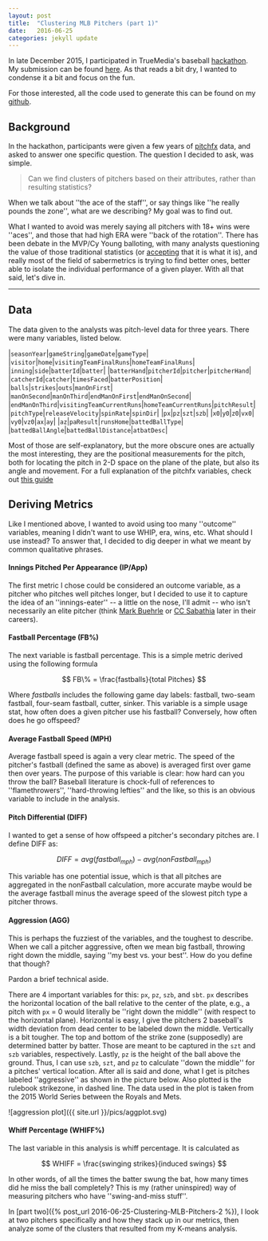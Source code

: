 ```yaml
---
layout: post
title:  "Clustering MLB Pitchers (part 1)"
date:   2016-06-25
categories: jekyll update
---
```


In late December 2015, I participated in TrueMedia's baseball [hackathon](http://www.trumedianetworks.com/hackathon/).
My submission can be found [here](http://www.trumedianetworks.com/analysts/jon-dickerson).
As that reads a bit dry, I wanted to condense it a bit and focus on the fun.

For those interested, all the code used to generate this can be found on my [github](https://github.com/jaydik/mlb-hackathon).

## Background

In the hackathon, participants were given a few years of [pitchfx](http://www.sportvision.com/baseball/pitchfx%C2%AE) data,
 and asked to answer one specific question. The question I decided to ask, was simple.

 > Can we find clusters of pitchers based on their attributes, rather than resulting statistics?

 When we talk about ''the ace of the staff'', or say things like ''he really pounds the zone'', what are we describing? My goal was to find out.

What I wanted to avoid was merely saying all pitchers with 18+ wins were ''aces'', and those that had high ERA were ''back of the rotation''.
There has been debate in the MVP/Cy Young balloting, with many analysts questioning the value of those traditional statistics
(or [accepting](http://www.fangraphs.com/blogs/the-cy-young-award-and-the-wins-barrier/) that it is what it is), and
really most of the field of sabermetrics is trying to find better ones, better able to isolate the individual performance of a given player.
With all that said, let's dive in.


------


## Data

The data given to the analysts was pitch-level data for three years. There were many variables, listed below.

|`seasonYear`|`gameString`|`gameDate`|`gameType`|
|`visitor`|`home`|`visitingTeamFinalRuns`|`homeTeamFinalRuns`|
|`inning`|`side`|`batterId`|`batter`|
|`batterHand`|`pitcherId`|`pitcher`|`pitcherHand`|
|`catcherId`|`catcher`|`timesFaced`|`batterPosition`|
|`balls`|`strikes`|`outs`|`manOnFirst`|
|`manOnSecond`|`manOnThird`|`endManOnFirst`|`endManOnSecond`|
|`endManOnThird`|`visitingTeamCurrentRuns`|`homeTeamCurrentRuns`|`pitchResult`|
|`pitchType`|`releaseVelocity`|`spinRate`|`spinDir`|
|`px`|`pz`|`szt`|`szb`|
|`x0`|`y0`|`z0`|`vx0`|
|`vy0`|`vz0`|`ax`|`ay`|
|`az`|`paResult`|`runsHome`|`battedBallType`|
|`battedBallAngle`|`battedBallDistance`|`atbatDesc`|

Most of those are self-explanatory, but the more obscure ones are actually the most interesting, they are the positional
measurements for the pitch, both for locating the pitch in 2-D space on the plane of the plate, but also its angle and movement.
For a full explanation of the pitchfx variables, check out [this guide](https://fastballs.wordpress.com/category/pitchfx-glossary/)

## Deriving Metrics

Like I mentioned above, I wanted to avoid using too many ''outcome'' variables, meaning I didn't want to use WHIP, era, wins, etc.
What should I use instead? To answer that, I decided to dig deeper in what we meant by common qualitative phrases.

#### Innings Pitched Per Appearance (IP/App)
The  first metric I chose could be considered an outcome variable, as a pitcher who pitches well pitches longer, but I decided to use it
to capture the idea of an ''innings-eater'' -- a little on the nose, I'll admit -- who isn't necessarily an elite pitcher (think [Mark Buehrle](http://www.baseball-reference.com/players/b/buehrma01.shtml)
or [CC Sabathia](http://www.baseball-reference.com/players/s/sabatc.01.shtml) later in their careers).


#### Fastball Percentage (FB%)

The next variable is fastball percentage. This is a simple metric derived using the following formula

$$
FB\% = \frac{fastballs}{total Pitches}
$$

Where _fastballs_ includes the following game day labels: fastball, two-seam fastball, four-seam fastball, cutter, sinker.
This variable is a simple usage stat, how often does a given pitcher use his fastball? Conversely, how often does he go offspeed?


#### Average Fastball Speed (MPH)

Average fastball speed is again a very clear metric. The speed of the pitcher's fastball (defined the same as above)
is averaged first over game then over years. The purpose of this variable is clear: how hard can you throw the ball?
Baseball literature is chock-full of references to ''flamethrowers'', ''hard-throwing lefties'' and the like, so this is an obvious variable to include in the analysis.

#### Pitch Differential (DIFF)
I wanted to get a sense of how offspeed a pitcher's secondary pitches are. I define DIFF as:

$$
DIFF = avg(fastball_{mph}) - avg(nonFastball_{mph})
$$

This variable has one potential issue, which is that all pitches are aggregated in the nonFastball calculation, more accurate maybe would
be the average fastball minus the average speed of the slowest pitch type a pitcher throws.


#### Aggression (AGG)
This is perhaps the fuzziest of the variables, and the toughest to describe. When we call a pitcher aggressive,
often we mean big fastball, throwing right down the middle, saying ''my best vs. your best''. How do you define that though?

Pardon a brief technical aside.

There are 4 important variables for this: `px`, `pz`, `szb`, and `sbt`. `px` describes the horizontal location of the
ball relative to the center of the plate, e.g., a pitch with `px` = 0 would literally be ''right down the middle''
(with respect to the horizontal plane). Horizontal is easy, I give the pitchers 2 baseball's width deviation from dead
center to be labeled down the middle. Vertically is a bit tougher. The top and bottom of the strike zone (supposedly)
are determined batter by batter. Those are meant to be captured in the `szt` and `szb` variables, respectively.
Lastly, `pz` is the height of the ball above the ground. Thus, I can use `szb`, `szt`, and `pz` to calculate ''down the middle''
for a pitches' vertical location. After all is said and done, what I get is pitches labeled ''aggressive'' as shown in the picture below.
Also plotted is the rulebook strikezone, in dashed line. The data used in the plot is taken from the 2015 World Series between the Royals and Mets.

![aggression plot]({{ site.url }}/pics/aggplot.svg)


#### Whiff Percentage (WHIFF%)
The last variable in this analysis is whiff percentage. It is calculated as

$$
WHIFF = \frac{swinging strikes}{induced swings}
$$

In other words, of all the times the batter swung the bat, how many times did he miss the ball completely?
This is my (rather uninspired) way of measuring pitchers who have ''swing-and-miss stuff''.

In [part two]({% post_url 2016-06-25-Clustering-MLB-Pitchers-2 %}), I look at two pitchers specifically and how they stack up in our metrics, then analyze some of the clusters that resulted from my K-means analysis.